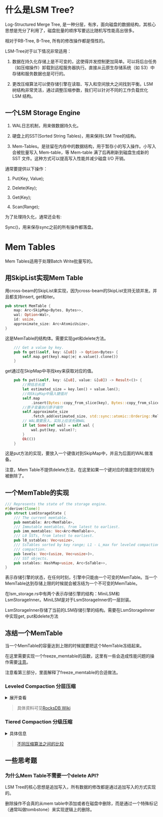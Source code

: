 # 什么是LSM Tree?

Log-Structured Merge Tree, 是一种分层，有序，面向磁盘的数据结构，其核心思想是充分了利用了，磁盘批量的顺序写要远比随机写性能高出很多。

相对于RB-Tree, B-Tree, 所有的修改操作都是惰性的。

LSM-Tree对于以下情况非常适用：

1. 数据在持久化存储上是不可变的，这使得并发控制更加简单。可以将后台任务（如压缩操作）卸载到远程服务器执行。直接从云原生存储系统（如 S3）中存储和服务数据也是可行的。

2. 更改压缩算法可以使存储引擎在读取、写入和空间放大之间找到平衡。LSM 树结构非常灵活，通过调整压缩参数，我们可以针对不同的工作负载优化 LSM 结构。

## 一个LSM Storage Engine

1. WAL日志机制，用来做数据持久化。

2. 硬盘上的SST(Sorted String Tables)，用来保持LSM Tree的结构。

3. Mem-Tables。是驻留在内存中的数据结构，用于暂存小的写入操作。小写入会被批量写入 Mem-table，等 Mem-table 满了后再刷新到磁盘生成新的 SST 文件。这种方式可以提高写入性能并减少磁盘 I/O 开销。

通常要提供以下操作：

1. Put(Key, Value);

2. Delete(Key);

3. Get(Key);

4. Scan(Range);

为了处理持久化，通常还会有:

Sync()，用来保存sync之前的所有操作都落盘。

# Mem Tables

Mem Tables适用于处理Batch Write批量写的。

## 用SkipList实现Mem Table

用cross-beam的SkipList来实现，因为cross-beam的SkipList支持无锁并发。并且都支持insert, get和iter。

```rust
pub struct MemTable {
    map: Arc<SkipMap<Bytes, Bytes>>,
    wal: Option<Wal>,
    id: usize,
    approximate_size: Arc<AtomicUsize>,
}
```
这是MemTable的结构体。需要实现get和delete方法。

```rust
    /// Get a value by key.
    pub fn get(&self, key: &[u8]) -> Option<Bytes> {
        self.map.get(key).map(|e| e.value().clone())
    }
```

get通过在SkipMap中寻找key来获取对应的值。

```rust
    pub fn put(&self, key: &[u8], value: &[u8]) -> Result<()> {
        //预估总长度
        let estimated_size = key.len() + value.len();
        //向SkipMap中插入键值对
        self.map
            .insert(Bytes::copy_from_slice(key), Bytes::copy_from_slice(value));
        //原子变量执行原子操作
        self.approximate_size
            .fetch_add(estimated_size, std::sync::atomic::Ordering::Relaxed);
        // WAL需要放入，实际上应该先做WAL
        if let Some(ref wal) = self.wal {
            wal.put(key, value)?;
        }
        Ok(())
    }
```
这是put方法的实现，要放入一个键值对到SkipMap中，并且为后面的WAL做准备。

注意，Mem Table不提供delete方法，在这里如果一个键对应的值是空的就视为被删除了。

## 一个MemTable的实现

```rust
/// Represents the state of the storage engine.
#[derive(Clone)]
pub struct LsmStorageState {
    /// The current memtable.
    pub memtable: Arc<MemTable>,
    /// Immutable memtables, from latest to earliest.
    pub imm_memtables: Vec<Arc<MemTable>>,
    /// L0 SSTs, from latest to earliest.
    pub l0_sstables: Vec<usize>,
    /// SsTables sorted by key range; L1 - L_max for leveled compaction, or tiers for tiered
    /// compaction.
    pub levels: Vec<(usize, Vec<usize>)>,
    /// SST objects.
    pub sstables: HashMap<usize, Arc<SsTable>>,
}
```
表示存储引擎的状态，在任何时刻，引擎中只能由一个可变的MemTable。当一个MemTable达到存储上限的时候就会被冻结为一个不可变的MemTable。

在lsm_storage.rs中有两个表示存储引擎的结构：MiniLSM和LsmStorageInner。MiniLSM是对于LsmStorageInner的一层封装。

LsmStorageInner存储了当前的LSM存储引擎的结构。需要在LsmStorageInner中实现get, put和delete方法

## 冻结一个MemTable

当一个MemTable的容量达到上限的时候就要把这个MemTable冻结起来。

在这里需要实现一个freeze_memtable的函数，这里有一些会造成性能问题的操作需要[注意](https://skyzh.github.io/mini-lsm/week1-01-memtable.html)。

注意看第三部分，里面解释了freeze_memtable的合适做法。

### Leveled Compaction 分层压缩

<details> 
<summary>展开查看</summary>

广泛应用于分布式数据库（如 RocksDB 和 LevelDB）。这种策略通过将数据分层组织并压缩，优化了查询性能和存储空间利用率。

LSM Tree的基本结构：

在 LSM 树中，数据首先写入内存表（memtable），然后定期刷新到磁盘，形成不可变的文件（称为 SSTable）。这些文件按照不同的层次组织，每一层存储一定范围的数据。

Leveled Compaction的核心思想：

将数据组织成多层（Levels），每一层具有以下特性：

1. 分层结构：从L0到Ln层级逐渐增加。

2. 层的大小递增：每一层的存储容量比上一层更大，通常是上一层的 10 倍。

3. 数据范围无重叠：L0 层的数据可能有重叠，因为它直接存储从内存刷盘的多个 SSTable 文件；L1 及以上，每个 SSTable 文件存储的数据范围不重叠，便于快速定位。

数据流动的过程：

写入L0: 
数据首先写入内存（memtable），然后刷新到磁盘生成 L0 层的 SSTable。

L0到L1的压缩:
当 L0 层文件数量超过阈值（比如 4 个文件），触发压缩操作；将 L0 中的所有文件与 L1 中的文件进行合并，写入新的 L1 文件，确保 L1 中的数据范围不重叠。

更高层次的压缩:
当 L1 的大小超过限制，触发向 L2 层的压缩；同样遵循合并并去重的逻辑，确保 L2 中的数据范围不重叠；这种过程会依次向更高层流动。

#### 优点

高效的点查询：从 L1 层开始，各层的文件之间数据范围不重叠，可以通过范围查找快速定位目标 SSTable；性能比Size-Tiered Compaction更好。

压缩节省空间：每次压缩会移除重复数据，确保存储效率。

适合读密集的场景：由于数据范围清晰，适合有大量点查询或者范围查询的场景。

#### 缺点

高压缩成本：压缩需要将多个文件合并成一个文件；对写入性能有一定影响。

高存储抖动：在压缩过程中，大量数据被压缩。

</details>

> 具体资料可见[RocksDB Wiki](https://github.com/facebook/rocksdb/wiki/Leveled-Compaction)

### Tiered Compaction 分级压缩

<details>
<summary>具体信息</summary>

与 Leveled Compaction 不同，Tiered Compaction 优先优化写入性能，通过将小文件简单归并，减少写入阻塞。它通常用于写密集型工作负载，比如日志存储或批量写入的场景。

核心概念：在 Tiered Compaction 中，数据分为多个层（Tiers），每一层都包含一组 SSTable 文件。这些文件内的数据范围可以重叠，层与层之间也可能有重叠。Tiered Compaction 的压缩操作是基于文件数量而不是数据范围重叠触发的。

数据流动的过程：

写入数据到内存：

1. 新数据首先写入内存；memtable满了之后，刷盘生成一个新的SSTable，这些文件直接写入L0。

2. L0层的文件合并，当 L0 层的文件数量超过预设的阈值（如 4 个文件），触发压缩操作。压缩的方式是将这些文件简单合并，生成更大的文件，写入下一层（L1 层）。L1 层的文件通常存储更多数据，其大小和数量的阈值也更高。

3. 当某一层的文件数量超过阈值时，这些文件会被合并为更大的文件并移到下一层；合并时只是将文件归并到一起，不一定消除重复数据，也不保证数据范围不重叠。

#### 优点

高写入性能：Tiered Compaction 避免了频繁的合并和去重操作，写入过程简单高效。写密集型的场景中，可以显著减少写阻塞。

实现简单：不需要维护分割的逻辑，只要根据文件数量就可以压缩。

#### 缺点

查询效率低：因为文件和层之间可能有重叠，点查询或范围查询时需要检查更多的 SSTable 文件。随着层数增加，文件数量可能显著增多，查询成本上升。

空间利用率低：重复文件的压缩。

读放大效应：由于需要扫描多个文件才能找到目标数据，读放大现象（读取无关数据的比例）更加明显。

#### 适用场景

Tiered Compaction 更适合 写密集型 场景，如：

    日志存储（Log Store）：需要快速写入大量日志数据。
    数据流处理：实时接收和存储大量数据。
    数据备份：批量导入数据的情况。

不适合查询密集型场景，因为查询效率较低。

</details>

> [不同压缩算法之间的比较](https://opensource.docs.scylladb.com/stable/architecture/compaction/compaction-strategies.html)


## 一些思考题

### 为什么Mem Table不需要一个delete API?

LSM Tree的核心思想是追加写入，所有数据的修改都是通过追加写入的方式实现的。

删除操作不会真的从mem table中添加或者在磁盘中删除，而是通过一个特殊标记（通常叫做tombstone）来实现逻辑上的删除。


